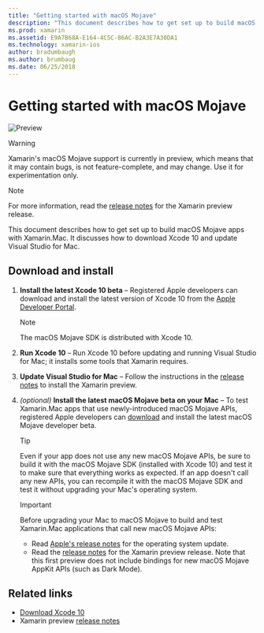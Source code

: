 ```yaml
---
title: "Getting started with macOS Mojave"
description: "This document describes how to get set up to build macOS Mojave apps with Xamarin.Mac. It discusses how to download Xcode 10 and update Visual Studio for Mac."
ms.prod: xamarin
ms.assetid: E9A7B68A-E164-4C5C-86AC-B2A3E7A30DA1
ms.technology: xamarin-ios
author: bradumbaugh
ms.author: brumbaug
ms.date: 06/25/2018
---
```

# Getting started with macOS Mojave

![Preview](~/media/shared/preview.png)

> [!WARNING]
> Xamarin's macOS Mojave support is currently in preview, which means
> that it may contain bugs, is not feature-complete, and may change.
> Use it for experimentation only.

> [!NOTE]
> For more information, read the
> [release notes](https://releases.xamarin.com/preview-release-xcode-10-beta/)
> for the Xamarin preview release.

This document describes how to get set up to build macOS Mojave apps with
Xamarin.Mac. It discusses how to download Xcode 10 and update Visual Studio
for Mac.

## Download and install

1. **Install the latest Xcode 10 beta** –
   Registered Apple developers can download and install the latest version
   of Xcode 10 from the
   [Apple Developer Portal](https://developer.apple.com/download/).

   > [!NOTE]
   > The macOS Mojave SDK is distributed with Xcode 10.

2. **Run Xcode 10** – Run Xcode 10 before updating and running Visual
   Studio for Mac; it installs some tools that Xamarin requires.

3. **Update Visual Studio for Mac** – Follow the
   instructions in the [release notes](https://releases.xamarin.com/preview-release-xcode-10-beta/)
   to install the Xamarin preview.

4. _(optional)_ **Install the latest macOS Mojave beta on your Mac** –
   To test Xamarin.Mac apps that use newly-introduced macOS Mojave APIs,
   registered Apple developers can [download](https://developer.apple.com/download/)
   and install the latest macOS Mojave developer beta.

   > [!TIP]
   > Even if your app does not use any new macOS Mojave APIs, be sure to
   > build it with the macOS Mojave SDK (installed with Xcode 10) and test
   > it to make sure that everything works as expected. If an app doesn't
   > call any new APIs, you can recompile it with the macOS Mojave SDK and
   > test it without upgrading your Mac's operating system.

   > [!IMPORTANT]
   > Before upgrading your Mac to macOS Mojave to build and test Xamarin.Mac
   > applications that call new macOS Mojave APIs:
   > - Read [Apple's release notes](https://developer.apple.com/download/)
   >   for the operating system update.
   > - Read the [release notes](https://releases.xamarin.com/preview-release-xcode-10-beta/) 
   >   for the Xamarin preview release. Note that this first preview does 
   >   not include bindings for new macOS Mojave AppKit APIs 
   >   (such as Dark Mode).

## Related links

- [Download Xcode 10](https://developer.apple.com/download/)
- Xamarin preview [release notes](https://releases.xamarin.com/preview-release-xcode-10-beta/)
